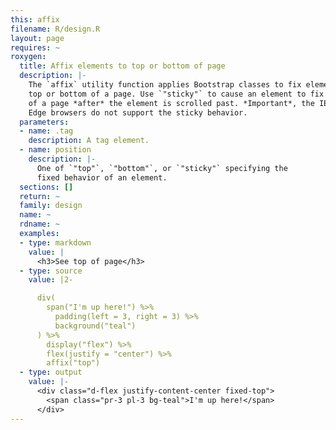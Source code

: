 ```yaml
---
this: affix
filename: R/design.R
layout: page
requires: ~
roxygen:
  title: Affix elements to top or bottom of page
  description: |-
    The `affix` utility function applies Bootstrap classes to fix elements to the
    top or bottom of a page. Use `"sticky"` to cause an element to fix to the top
    of a page *after* the element is scrolled past. *Important*, the IE11 and
    Edge browsers do not support the sticky behavior.
  parameters:
  - name: .tag
    description: A tag element.
  - name: position
    description: |-
      One of `"top"`, `"bottom"`, or `"sticky"` specifying the
      fixed behavior of an element.
  sections: []
  return: ~
  family: design
  name: ~
  rdname: ~
  examples:
  - type: markdown
    value: |
      <h3>See top of page</h3>
  - type: source
    value: |2-

      div(
        span("I'm up here!") %>%
          padding(left = 3, right = 3) %>%
          background("teal")
      ) %>%
        display("flex") %>%
        flex(justify = "center") %>%
        affix("top")
  - type: output
    value: |-
      <div class="d-flex justify-content-center fixed-top">
        <span class="pr-3 pl-3 bg-teal">I'm up here!</span>
      </div>
---
```

